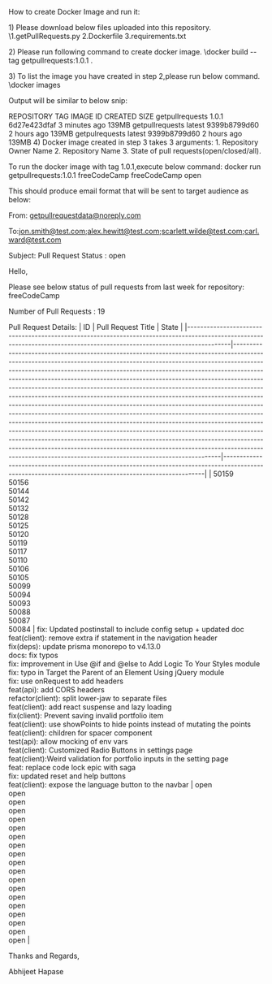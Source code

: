 <p style='text-align: left;'> 
How to create Docker Image and run it:

1\) Please download below files uploaded into this repository.  
  \1.getPullRequests.py 2.Dockerfile 3.requirements.txt

2\) Please run following command to create docker image. 
  \docker build --tag getpullrequests:1.0.1 .

3\) To list the image you have created in step 2,please run below
command. 
  \docker images

Output will be similar to below snip:

REPOSITORY TAG IMAGE ID CREATED SIZE getpullrequests 1.0.1 6d27e423dfaf
3 minutes ago 139MB getpullrequests latest 9399b8799d60 2 hours ago
139MB getpulrequests latest 9399b8799d60 2 hours ago 139MB 4) Docker
image created in step 3 takes 3 arguments:  1. Repository Owner Name 2.
Repository Name 3. State of pull requests(open/closed/all).

To run the docker image with tag 1.0.1,execute below command: docker run
getpullrequests:1.0.1 freeCodeCamp freeCodeCamp open

This should produce email format that will be sent to target audience as
below:

From: getpullrequestdata@noreply.com

To:jon.smith@test.com;alex.hewitt@test.com;scarlett.wilde@test.com;carl.ward@test.com

Subject: Pull Request Status : open

Hello,

Please see below status of pull requests from last week for repository:
freeCodeCamp

Number of Pull Requests : 19

Pull Request Details:
| ID                                                                                                                                                                      | Pull Request Title                                                                                                                                                                                                                                                                                                                                                                                                                                                                                                                                                                                                                                                                                                                                                                                                                                                                                                                                                                                                                               | State                                                                                                                                                |
|-------------------------------------------------------------------------------------------------------------------------------------------------------------------------|--------------------------------------------------------------------------------------------------------------------------------------------------------------------------------------------------------------------------------------------------------------------------------------------------------------------------------------------------------------------------------------------------------------------------------------------------------------------------------------------------------------------------------------------------------------------------------------------------------------------------------------------------------------------------------------------------------------------------------------------------------------------------------------------------------------------------------------------------------------------------------------------------------------------------------------------------------------------------------------------------------------------------------------------------|------------------------------------------------------------------------------------------------------------------------------------------------------|
| 50159<br>50156<br>50144<br>50142<br>50132<br>50128<br>50125<br>50120<br>50119<br>50117<br>50110<br>50106<br>50105<br>50099<br>50094<br>50093<br>50088<br>50087<br>50084 | fix: Updated postinstall to include config setup + updated doc<br>feat(client): remove extra if statement in the navigation header<br>fix(deps): update prisma monorepo to v4.13.0<br>docs: fix typos<br>fix: improvement in Use @if and @else to Add Logic To Your Styles module<br>fix: typo in Target the Parent of an Element Using jQuery module<br>fix: use onRequest to add headers<br>feat(api): add CORS headers<br>refactor(client): split lower-jaw to separate files<br>feat(client): add react suspense and lazy loading<br>fix(client): Prevent saving invalid portfolio item<br>feat(client): use showPoints to hide points instead of mutating the points<br>feat(client): children for spacer component<br>test(api): allow mocking of env vars<br>feat(client): Customized Radio Buttons in settings page<br>feat(client):Weird validation for portfolio inputs in the setting page<br>feat: replace code lock epic with saga<br>fix: updated reset and help buttons<br>feat(client): expose the language button to the navbar | open<br>open<br>open<br>open<br>open<br>open<br>open<br>open<br>open<br>open<br>open<br>open<br>open<br>open<br>open<br>open<br>open<br>open<br>open |

Thanks and Regards,

Abhijeet Hapase
</p>
